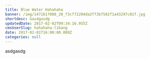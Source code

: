 ```yaml
---
title: Blue Water Hahahaha
banner: /img/1471617088_20_f3cf72204da2ff3b7582f1a43297c81f.jpg
shortdesc: Gasdgasdg
updatedDate: 2017-02-02T09:34:16.955Z
cmsUserSlug: hahahaha-libang
date: 2017-02-01T16:00:00.000Z
categories: null
---
```


asdgasdg
